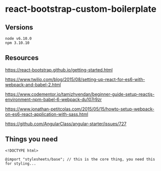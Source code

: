 # react-bootstrap-custom-boilerplate

## Versions
```
node v6.10.0
npm 3.10.10
```


## Resources
https://react-bootstrap.github.io/getting-started.html

https://www.twilio.com/blog/2015/08/setting-up-react-for-es6-with-webpack-and-babel-2.html

https://www.codementor.io/tamizhvendan/beginner-guide-setup-reactjs-environment-npm-babel-6-webpack-du107r9zr

https://www.jonathan-petitcolas.com/2015/05/15/howto-setup-webpack-on-es6-react-application-with-sass.html

https://github.com/AngularClass/angular-starter/issues/727


## Things you need
```
<!DOCTYPE html>

@import "stylesheets/base"; // this is the core thing, you need this for styling...
```
